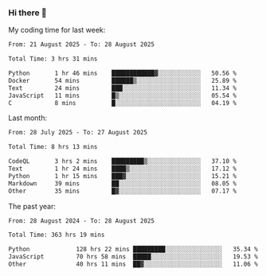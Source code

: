 ### Hi there 👋

My coding time for last week:

<!--START_SECTION:week-->

```txt
From: 21 August 2025 - To: 28 August 2025

Total Time: 3 hrs 31 mins

Python       1 hr 46 mins    ████████████▓░░░░░░░░░░░░   50.56 %
Docker       54 mins         ██████▒░░░░░░░░░░░░░░░░░░   25.89 %
Text         24 mins         ███░░░░░░░░░░░░░░░░░░░░░░   11.34 %
JavaScript   11 mins         █▒░░░░░░░░░░░░░░░░░░░░░░░   05.54 %
C            8 mins          █░░░░░░░░░░░░░░░░░░░░░░░░   04.19 %
```

<!--END_SECTION:week-->

Last month:

<!--START_SECTION:month-->

```txt
From: 28 July 2025 - To: 27 August 2025

Total Time: 8 hrs 13 mins

CodeQL       3 hrs 2 mins    █████████▒░░░░░░░░░░░░░░░   37.10 %
Text         1 hr 24 mins    ████▒░░░░░░░░░░░░░░░░░░░░   17.12 %
Python       1 hr 15 mins    ███▓░░░░░░░░░░░░░░░░░░░░░   15.21 %
Markdown     39 mins         ██░░░░░░░░░░░░░░░░░░░░░░░   08.05 %
Other        35 mins         █▓░░░░░░░░░░░░░░░░░░░░░░░   07.17 %
```

<!--END_SECTION:month-->

The past year:

<!--START_SECTION:year-->

```txt
From: 28 August 2024 - To: 28 August 2025

Total Time: 363 hrs 19 mins

Python             128 hrs 22 mins █████████░░░░░░░░░░░░░░░░   35.34 %
JavaScript         70 hrs 58 mins  █████░░░░░░░░░░░░░░░░░░░░   19.53 %
Other              40 hrs 11 mins  ██▓░░░░░░░░░░░░░░░░░░░░░░   11.06 %
```

<!--END_SECTION:year-->

